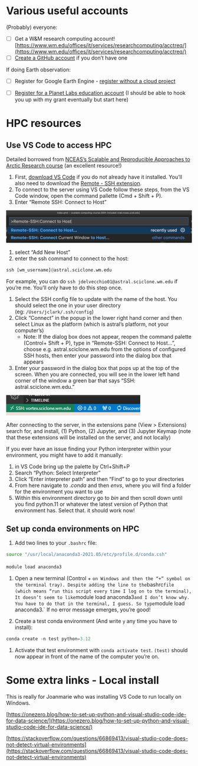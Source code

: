 # Various useful accounts

(Probably) everyone:
- [ ]  Get a W&M research computing account! [https://www.wm.edu/offices/it/services/researchcomputing/acctreq/](https://www.wm.edu/offices/it/services/researchcomputing/acctreq/)
- [ ]  [Create a GitHub account](https://github.com/join) if you don’t have one

If doing Earth observation:
- [ ]  Register for Google Earth Engine - [register without a cloud project](https://code.earthengine.google.com/register)
- [ ]  [Register for a Planet Labs education account](https://www.planet.com/markets/education-and-research/#apply-now) (I should be able to hook you up with my grant eventually but start here)


# HPC resources
## Use VS Code to access HPC

Detailed borrowed from [NCEAS’s Scalable and Reproducible Approaches to Arctic Research course](https://learning.nceas.ucsb.edu/2023-03-arctic/#setting-up) (an excellent resource!)

1. First, [download VS Code](https://code.visualstudio.com/) if you do not already have it installed. You’ll also need to download the [Remote - SSH extension](https://marketplace.visualstudio.com/items?itemName=ms-vscode-remote.vscode-remote-extensionpack).
2. To connect to the server using VS Code follow these steps, from the VS Code window, open the command pallette (Cmd + Shift + P).
3. Enter “Remote SSH: Connect to Host”

![Untitled](Untitled.png)

1. select “Add New Host”
2. enter the ssh command to connect to the host:

```python
ssh [wm_username]@astral.sciclone.wm.edu
```

For example, you can do `ssh jdelvecchio01@astral.sciclone.wm.edu` if you’re me. You’ll only have to do this step once.

1. Select the SSH config file to update with the name of the host. You should select the one in your user directory (eg: `/Users/jclark/.ssh/config`)
2. Click “Connect” in the popup in the lower right hand corner and then select Linux as the platform (which is astral’s platform, not your computer’s) 
    - Note: If the dialog box does not appear, reopen the command palette (Control+ Shift + P), type in “Remote-SSH: Connect to Host…”, choose e.g. astral.sciclone.wm.edu from the options of configured SSH hosts, then enter your password into the dialog box that appears
3. Enter your password in the dialog box that pops up at the top of the screen. When you are connected, you will see in the lower left hand corner of the window a green bar that says “SSH: astral.sciclone.wm.edu.”

![Untitled](Untitled%201.png)

After connecting to the server, in the extensions pane (View > Extensions) search for, and install, (1) Python, (2) Jupyter, and (3) Jupyter Keymap (note that these extensions will be installed on the server, and not locally)

If you ever have an issue finding your Python interpreter within your environment, you might have to add it manually:

1. in VS Code bring up the palette by Ctrl+Shift+P
2. Search “Python: Select Interpreter”
3. Click “Enter interpreter path” and then “Find” to go to your directories
4. From here navigate to .*conda* and then *envs*, where you will find a folder for the environment you want to use
5. Within this environment directory go to *bin* and then scroll down until you find python.11 or whatever the latest version of Python that environment has. Select that. it should work now!

## Set up conda environments on HPC

1. Add two lines to your `.bashrc` file:

```bash
source "/usr/local/anaconda3-2021.05/etc/profile.d/conda.csh"

module load anaconda3
```

1. Open a new terminal (Control + ` on Windows and then the “+” symbol on the terminal tray). Despite adding the line to the `bashrc` file (which means “run this script every time I log on to the terminal), It doesn’t seem to like `module load anaconda3` and I don’t know why. You have to do that in the terminal, I guess. So type `module load anaconda3.`  If no error message emerges, you’re good!

1. Create a test conda environment (And write `y` any time you have to install):

```python
conda create -n test python=3.12
```

1. Activate that test environment with `conda activate test`. `(test)` should now appear in front of the name of the computer you’re on.

# Some extra links - Local install

This is really for Joanmarie who was installing VS Code to run locally on Windows. 

[https://onezero.blog/how-to-set-up-python-and-visual-studio-code-ide-for-data-science/](https://onezero.blog/how-to-set-up-python-and-visual-studio-code-ide-for-data-science/)

[https://stackoverflow.com/questions/66869413/visual-studio-code-does-not-detect-virtual-environments](https://stackoverflow.com/questions/66869413/visual-studio-code-does-not-detect-virtual-environments)
